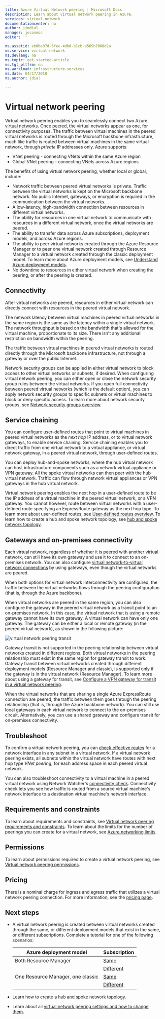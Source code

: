 ```yaml
---
title: Azure Virtual Network peering | Microsoft Docs
description: Learn about virtual network peering in Azure.
services: virtual-network
documentationcenter: na
author: jimdial
manager: jeconnoc
editor: ''

ms.assetid: eb0ba07d-5fee-4db0-b1cb-a569b7060d2a
ms.service: virtual-network
ms.devlang: na
ms.topic: get-started-article
ms.tgt_pltfrm: na
ms.workload: infrastructure-services
ms.date: 04/17/2018
ms.author: jdial

---
```

# Virtual network peering

Virtual network peering enables you to seamlessly connect two Azure [virtual networks](virtual-networks-overview.md). Once peered, the virtual networks appear as one, for connectivity purposes. The traffic between virtual machines in the peered virtual networks is routed through the Microsoft backbone infrastructure, much like traffic is routed between virtual machines in the same virtual network, through *private* IP addresses only. Azure supports:
* VNet peering - connecting VNets within the same Azure region
* Global VNet peering - connecting VNets across Azure regions

The benefits of using virtual network peering, whether local or global, include:

* Network traffic between peered virtual networks is private. Traffic between the virtual networks is kept on the Microsoft backbone network. No public Internet, gateways, or encryption is required in the communication between the virtual networks.
* A low-latency, high-bandwidth connection between resources in different virtual networks.
* The ability for resources in one virtual network to communicate with resources in a different virtual network, once the virtual networks are peered.
* The ability to transfer data across Azure subscriptions, deployment models, and across Azure regions.
* The ability to peer virtual networks created through the Azure Resource Manager or to peer one virtual network created through Resource Manager to a virtual network created through the classic deployment model. To learn more about Azure deployment models, see [Understand Azure deployment models](../azure-resource-manager/resource-manager-deployment-model.md?toc=%2fazure%2fvirtual-network%2ftoc.json).
* No downtime to resources in either virtual network when creating the peering, or after the peering is created.

## Connectivity

After virtual networks are peered, resources in either virtual network can directly connect with resources in the peered virtual network.

The network latency between virtual machines in peered virtual networks in the same region is the same as the latency within a single virtual network. The network throughput is based on the bandwidth that's allowed for the virtual machine, proportionate to its size. There isn't any additional restriction on bandwidth within the peering.

The traffic between virtual machines in peered virtual networks is routed directly through the Microsoft backbone infrastructure, not through a gateway or over the public Internet.

Network security groups can be applied in either virtual network to block access to other virtual networks or subnets, if desired.
When configuring virtual network peering, you can either open or close the network security group rules between the virtual networks. If you open full connectivity between peered virtual networks (which is the default option), you can apply network security groups to specific subnets or virtual machines to block or deny specific access. To learn more about network security groups, see [Network security groups overview](security-overview.md).

## Service chaining

You can configure user-defined routes that point to virtual machines in peered virtual networks as the *next hop* IP address, or to virtual network gateways, to enable service chaining. Service chaining enables you to direct traffic from one virtual network to a virtual appliance, or virtual network gateway, in a peered virtual network, through user-defined routes.

You can deploy hub-and-spoke networks, where the hub virtual network can host infrastructure components such as a network virtual appliance or VPN gateway. All the spoke virtual networks can then peer with the hub virtual network. Traffic can flow through network virtual appliances or VPN gateways in the hub virtual network. 

Virtual network peering enables the next hop in a user-defined route to be the IP address of a virtual machine in the peered virtual network, or a VPN gateway. You cannot however, route between virtual networks with a user-defined route specifying an ExpressRoute gateway as the next hop type. To learn more about user-defined routes, see [User-defined routes overview](virtual-networks-udr-overview.md#user-defined). To learn how to create a hub and spoke network topology, see [hub and spoke network topology](/azure/architecture/reference-architectures/hybrid-networking/hub-spoke?toc=%2fazure%2fvirtual-network%2ftoc.json).

## Gateways and on-premises connectivity

Each virtual network, regardless of whether it is peered with another virtual network, can still have its own gateway and use it to connect to an on-premises network. You can also configure [virtual network-to-virtual network connections](../vpn-gateway/vpn-gateway-vnet-vnet-rm-ps.md?toc=%2fazure%2fvirtual-network%2ftoc.json) by using gateways, even though the virtual networks are peered.

When both options for virtual network interconnectivity are configured, the traffic between the virtual networks flows through the peering configuration (that is, through the Azure backbone).

When virtual networks are peered in the same region, you can also configure the gateway in the peered virtual network as a transit point to an on-premises network. In this case, the virtual network that is using a remote gateway cannot have its own gateway. A virtual network can have only one gateway. The gateway can be either a local or remote gateway (in the peered virtual network), as shown in the following picture:

![virtual network peering transit](./media/virtual-networks-peering-overview/figure04.png)

Gateway transit is not supported in the peering relationship between virtual networks created in different regions. Both virtual networks in the peering relationship must exist in the same region for gateway transit to work. Gateway transit between virtual networks created through different deployment models (Resource Manager and classic), is supported only if the gateway is in the virtual network (Resource Manager). To learn more about using a gateway for transit, see [Configure a VPN gateway for transit in a virtual network peering](../vpn-gateway/vpn-gateway-peering-gateway-transit.md?toc=%2fazure%2fvirtual-network%2ftoc.json).

When the virtual networks that are sharing a single Azure ExpressRoute connection are peered, the traffic between them goes through the peering relationship (that is, through the Azure backbone network). You can still use local gateways in each virtual network to connect to the on-premises circuit. Alternatively, you can use a shared gateway and configure transit for on-premises connectivity.

## Troubleshoot

To confirm a virtual network peering, you can [check effective routes](diagnose-network-routing-problem.md) for a network interface in any subnet in a virtual network. If a virtual network peering exists, all subnets within the virtual network have routes with next hop type *VNet peering*, for each address space in each peered virtual network.

You can also troubleshoot connectivity to a virtual machine in a peered virtual network using Network Watcher's [connectivity check](../network-watcher/network-watcher-connectivity-portal.md?toc=%2fazure%2fvirtual-network%2ftoc.json). Connectivity check lets you see how traffic is routed from a source virtual machine's network interface to a destination virtual machine's network interface.

## Requirements and constraints

To learn about requirements and constraints, see [Virtual network peering requirements and constraints](virtual-network-manage-peering.md#requirements-and-constraints). To learn about the limits for the number of peerings you can create for a virtual network, see [Azure networking limits](../azure-subscription-service-limits.md?toc=%2fazure%2fvirtual-network%2ftoc.json#azure-resource-manager-virtual-networking-limits). 

## Permissions

To learn about permissions required to create a virtual network peering, see [Virtual network peering permissions](virtual-network-manage-peering.md#permissions).

## Pricing

There is a nominal charge for ingress and egress traffic that utilizes a virtual network peering connection. For more information, see the [pricing page](https://azure.microsoft.com/pricing/details/virtual-network).

## Next steps

* A virtual network peering is created between virtual networks created through the same, or different deployment models that exist in the same, or different subscriptions. Complete a tutorial for one of the following scenarios:

    |Azure deployment model             | Subscription  |
    |---------                          |---------|
    |Both Resource Manager              |[Same](tutorial-connect-virtual-networks-portal.md)|
    |                                   |[Different](create-peering-different-subscriptions.md)|
    |One Resource Manager, one classic  |[Same](create-peering-different-deployment-models.md)|
    |                                   |[Different](create-peering-different-deployment-models-subscriptions.md)|

* Learn how to create a [hub and spoke network topology](/azure/architecture/reference-architectures/hybrid-networking/hub-spoke?toc=%2fazure%2fvirtual-network%2ftoc.json).
* Learn about all [virtual network peering settings and how to change them](virtual-network-manage-peering.md).
